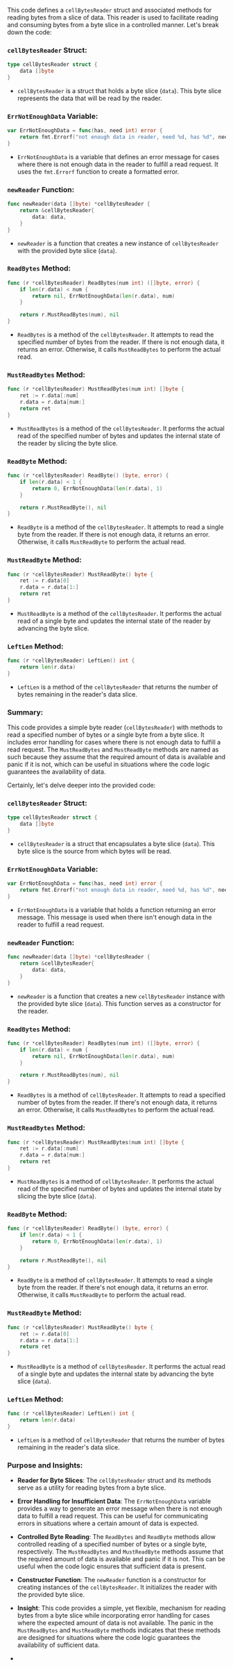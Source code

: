 This code defines a `cellBytesReader` struct and associated methods for reading bytes from a slice of data. This reader is used to facilitate reading and consuming bytes from a byte slice in a controlled manner. Let's break down the code:

### `cellBytesReader` Struct:
```go
type cellBytesReader struct {
    data []byte
}
```
- `cellBytesReader` is a struct that holds a byte slice (`data`). This byte slice represents the data that will be read by the reader.

### `ErrNotEnoughData` Variable:
```go
var ErrNotEnoughData = func(has, need int) error {
    return fmt.Errorf("not enough data in reader, need %d, has %d", need, has)
}
```
- `ErrNotEnoughData` is a variable that defines an error message for cases where there is not enough data in the reader to fulfill a read request. It uses the `fmt.Errorf` function to create a formatted error.

### `newReader` Function:
```go
func newReader(data []byte) *cellBytesReader {
    return &cellBytesReader{
        data: data,
    }
}
```
- `newReader` is a function that creates a new instance of `cellBytesReader` with the provided byte slice (`data`).

### `ReadBytes` Method:
```go
func (r *cellBytesReader) ReadBytes(num int) ([]byte, error) {
    if len(r.data) < num {
        return nil, ErrNotEnoughData(len(r.data), num)
    }

    return r.MustReadBytes(num), nil
}
```
- `ReadBytes` is a method of the `cellBytesReader`. It attempts to read the specified number of bytes from the reader. If there is not enough data, it returns an error. Otherwise, it calls `MustReadBytes` to perform the actual read.

### `MustReadBytes` Method:
```go
func (r *cellBytesReader) MustReadBytes(num int) []byte {
    ret := r.data[:num]
    r.data = r.data[num:]
    return ret
}
```
- `MustReadBytes` is a method of the `cellBytesReader`. It performs the actual read of the specified number of bytes and updates the internal state of the reader by slicing the byte slice.

### `ReadByte` Method:
```go
func (r *cellBytesReader) ReadByte() (byte, error) {
    if len(r.data) < 1 {
        return 0, ErrNotEnoughData(len(r.data), 1)
    }

    return r.MustReadByte(), nil
}
```
- `ReadByte` is a method of the `cellBytesReader`. It attempts to read a single byte from the reader. If there is not enough data, it returns an error. Otherwise, it calls `MustReadByte` to perform the actual read.

### `MustReadByte` Method:
```go
func (r *cellBytesReader) MustReadByte() byte {
    ret := r.data[0]
    r.data = r.data[1:]
    return ret
}
```
- `MustReadByte` is a method of the `cellBytesReader`. It performs the actual read of a single byte and updates the internal state of the reader by advancing the byte slice.

### `LeftLen` Method:
```go
func (r *cellBytesReader) LeftLen() int {
    return len(r.data)
}
```
- `LeftLen` is a method of the `cellBytesReader` that returns the number of bytes remaining in the reader's data slice.

### Summary:
This code provides a simple byte reader (`cellBytesReader`) with methods to read a specified number of bytes or a single byte from a byte slice. It includes error handling for cases where there is not enough data to fulfill a read request. The `MustReadBytes` and `MustReadByte` methods are named as such because they assume that the required amount of data is available and panic if it is not, which can be useful in situations where the code logic guarantees the availability of data.


Certainly, let's delve deeper into the provided code:

### `cellBytesReader` Struct:
```go
type cellBytesReader struct {
    data []byte
}
```
- `cellBytesReader` is a struct that encapsulates a byte slice (`data`). This byte slice is the source from which bytes will be read.

### `ErrNotEnoughData` Variable:
```go
var ErrNotEnoughData = func(has, need int) error {
    return fmt.Errorf("not enough data in reader, need %d, has %d", need, has)
}
```
- `ErrNotEnoughData` is a variable that holds a function returning an error message. This message is used when there isn't enough data in the reader to fulfill a read request.

### `newReader` Function:
```go
func newReader(data []byte) *cellBytesReader {
    return &cellBytesReader{
        data: data,
    }
}
```
- `newReader` is a function that creates a new `cellBytesReader` instance with the provided byte slice (`data`). This function serves as a constructor for the reader.

### `ReadBytes` Method:
```go
func (r *cellBytesReader) ReadBytes(num int) ([]byte, error) {
    if len(r.data) < num {
        return nil, ErrNotEnoughData(len(r.data), num)
    }

    return r.MustReadBytes(num), nil
}
```
- `ReadBytes` is a method of `cellBytesReader`. It attempts to read a specified number of bytes from the reader. If there's not enough data, it returns an error. Otherwise, it calls `MustReadBytes` to perform the actual read.

### `MustReadBytes` Method:
```go
func (r *cellBytesReader) MustReadBytes(num int) []byte {
    ret := r.data[:num]
    r.data = r.data[num:]
    return ret
}
```
- `MustReadBytes` is a method of `cellBytesReader`. It performs the actual read of the specified number of bytes and updates the internal state by slicing the byte slice (`data`).

### `ReadByte` Method:
```go
func (r *cellBytesReader) ReadByte() (byte, error) {
    if len(r.data) < 1 {
        return 0, ErrNotEnoughData(len(r.data), 1)
    }

    return r.MustReadByte(), nil
}
```
- `ReadByte` is a method of `cellBytesReader`. It attempts to read a single byte from the reader. If there's not enough data, it returns an error. Otherwise, it calls `MustReadByte` to perform the actual read.

### `MustReadByte` Method:
```go
func (r *cellBytesReader) MustReadByte() byte {
    ret := r.data[0]
    r.data = r.data[1:]
    return ret
}
```
- `MustReadByte` is a method of `cellBytesReader`. It performs the actual read of a single byte and updates the internal state by advancing the byte slice (`data`).

### `LeftLen` Method:
```go
func (r *cellBytesReader) LeftLen() int {
    return len(r.data)
}
```
- `LeftLen` is a method of `cellBytesReader` that returns the number of bytes remaining in the reader's data slice.

### Purpose and Insights:
- **Reader for Byte Slices**: The `cellBytesReader` struct and its methods serve as a utility for reading bytes from a byte slice.
  
- **Error Handling for Insufficient Data**: The `ErrNotEnoughData` variable provides a way to generate an error message when there is not enough data to fulfill a read request. This can be useful for communicating errors in situations where a certain amount of data is expected.

- **Controlled Byte Reading**: The `ReadBytes` and `ReadByte` methods allow controlled reading of a specified number of bytes or a single byte, respectively. The `MustReadBytes` and `MustReadByte` methods assume that the required amount of data is available and panic if it is not. This can be useful when the code logic ensures that sufficient data is present.

- **Constructor Function**: The `newReader` function is a constructor for creating instances of the `cellBytesReader`. It initializes the reader with the provided byte slice.

- **Insight**: This code provides a simple, yet flexible, mechanism for reading bytes from a byte slice while incorporating error handling for cases where the expected amount of data is not available. The panic in the `MustReadBytes` and `MustReadByte` methods indicates that these methods are designed for situations where the code logic guarantees the availability of sufficient data.

- 
